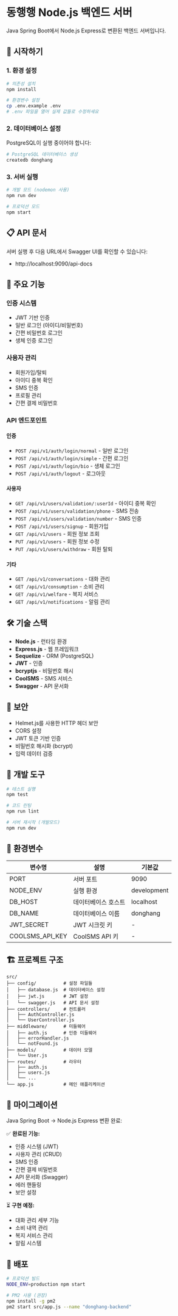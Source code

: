 # 동행행 Node.js 백엔드 서버

Java Spring Boot에서 Node.js Express로 변환된 백엔드 서버입니다.

## 🚀 시작하기

### 1. 환경 설정

```bash
# 의존성 설치
npm install

# 환경변수 설정
cp .env.example .env
# .env 파일을 열어 실제 값들로 수정하세요
```

### 2. 데이터베이스 설정

PostgreSQL이 실행 중이어야 합니다:

```bash
# PostgreSQL 데이터베이스 생성
createdb donghang
```

### 3. 서버 실행

```bash
# 개발 모드 (nodemon 사용)
npm run dev

# 프로덕션 모드
npm start
```

## 📋 API 문서

서버 실행 후 다음 URL에서 Swagger UI를 확인할 수 있습니다:
- http://localhost:9090/api-docs

## 🔧 주요 기능

### 인증 시스템
- JWT 기반 인증
- 일반 로그인 (아이디/비밀번호)
- 간편 비밀번호 로그인
- 생체 인증 로그인

### 사용자 관리
- 회원가입/탈퇴
- 아이디 중복 확인
- SMS 인증
- 프로필 관리
- 간편 결제 비밀번호

### API 엔드포인트

#### 인증
- `POST /api/v1/auth/login/normal` - 일반 로그인
- `POST /api/v1/auth/login/simple` - 간편 로그인
- `POST /api/v1/auth/login/bio` - 생체 로그인
- `POST /api/v1/auth/logout` - 로그아웃

#### 사용자
- `GET /api/v1/users/validation/:userId` - 아이디 중복 확인
- `POST /api/v1/users/validation/phone` - SMS 전송
- `POST /api/v1/users/validation/number` - SMS 인증
- `POST /api/v1/users/signup` - 회원가입
- `GET /api/v1/users` - 회원 정보 조회
- `PUT /api/v1/users` - 회원 정보 수정
- `PUT /api/v1/users/withdraw` - 회원 탈퇴

#### 기타
- `GET /api/v1/conversations` - 대화 관리
- `GET /api/v1/consumption` - 소비 관리
- `GET /api/v1/welfare` - 복지 서비스
- `GET /api/v1/notifications` - 알림 관리

## 🛠️ 기술 스택

- **Node.js** - 런타임 환경
- **Express.js** - 웹 프레임워크
- **Sequelize** - ORM (PostgreSQL)
- **JWT** - 인증
- **bcryptjs** - 비밀번호 해시
- **CoolSMS** - SMS 서비스
- **Swagger** - API 문서화

## 🔐 보안

- Helmet.js를 사용한 HTTP 헤더 보안
- CORS 설정
- JWT 토큰 기반 인증
- 비밀번호 해시화 (bcrypt)
- 입력 데이터 검증

## 🐛 개발 도구

```bash
# 테스트 실행
npm test

# 코드 린팅
npm run lint

# 서버 재시작 (개발모드)
npm run dev
```

## 📝 환경변수

| 변수명 | 설명 | 기본값         |
|--------|------|-------------|
| PORT | 서버 포트 | 9090        |
| NODE_ENV | 실행 환경 | development |
| DB_HOST | 데이터베이스 호스트 | localhost   |
| DB_NAME | 데이터베이스 이름 | donghang    |
| JWT_SECRET | JWT 시크릿 키 | -           |
| COOLSMS_API_KEY | CoolSMS API 키 | -           |

## 🏗️ 프로젝트 구조

```
src/
├── config/          # 설정 파일들
│   ├── database.js  # 데이터베이스 설정
│   ├── jwt.js       # JWT 설정
│   └── swagger.js   # API 문서 설정
├── controllers/     # 컨트롤러
│   ├── AuthController.js
│   └── UserController.js
├── middleware/      # 미들웨어
│   ├── auth.js      # 인증 미들웨어
│   ├── errorHandler.js
│   └── notFound.js
├── models/          # 데이터 모델
│   └── User.js
├── routes/          # 라우터
│   ├── auth.js
│   ├── users.js
│   └── ...
└── app.js           # 메인 애플리케이션
```

## 🔄 마이그레이션

Java Spring Boot → Node.js Express 변환 완료:

✅ **완료된 기능:**
- 인증 시스템 (JWT)
- 사용자 관리 (CRUD)
- SMS 인증
- 간편 결제 비밀번호
- API 문서화 (Swagger)
- 에러 핸들링
- 보안 설정

⏳ **구현 예정:**
- 대화 관리 세부 기능
- 소비 내역 관리
- 복지 서비스 관리
- 알림 시스템

## 🚀 배포

```bash
# 프로덕션 빌드
NODE_ENV=production npm start

# PM2 사용 (권장)
npm install -g pm2
pm2 start src/app.js --name "donghang-backend"
```
